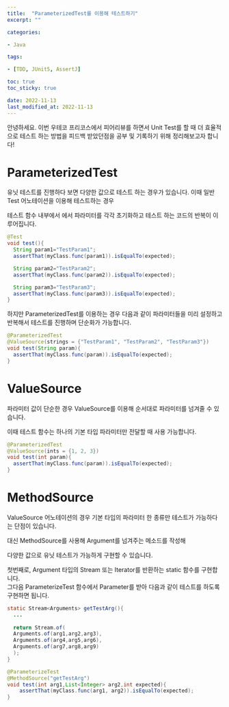 ```yaml
---
title:  "ParameterizedTest를 이용해 테스트하기"
excerpt: ""

categories:

- Java

tags:

- [TDD, JUnit5, AssertJ]

toc: true
toc_sticky: true

date: 2022-11-13
last_modified_at: 2022-11-13
---
```


안녕하세요. 이번 우테코 프리코스에서 피어리뷰를 하면서 Unit Test를 할 때 더 효율적으로 테스트 하는 방법을 피드백 받았던점을 공부 및 기록하기 위해 정리해보고자 합니다!

# ParameterizedTest

유닛 테스트를 진행하다 보면 다양한 값으로 테스트 하는 경우가 있습니다. 이때 일반 Test 어노테이션을 이용해 테스트하는 경우

테스트 함수 내부에서 에서 파라미터를 각각 초기화하고 테스트 하는 코드의 반복이 이루어집니다.

```java
@Test
void test(){
  String param1="TestParam1";
  assertThat(myClass.func(param1)).isEqualTo(expected);

  String param2="TestParam2";
  assertThat(myClass.func(param2)).isEqualTo(expected);

  String param3="TestParam3";
  assertThat(myClass.func(param3)).isEqualTo(expected);
}
```

하지만 ParameterizedTest를 이용하는 경우 다음과 같이 파라미터들을 미리 설정하고 반복해서 테스트를 진행하며 단순화가 가능합니다.

```java
@ParameterizedTest
@ValueSource(strings = {"TestParam1", "TestParam2", "TestParam3"})
void test(String param){
  assertThat(myClass.func(param)).isEqualTo(expected);
}
```

# ValueSource

파라미터 값이 단순한 경우 ValueSource를 이용해 순서대로 파라미터를 넘겨줄 수 있습니다.

이때 테스트 함수는 하나의 기본 타입 파라미터만 전달할 때 사용 가능합니다.

```java
@ParameterizedTest
@ValueSource(ints = {1, 2, 3})
void test(int param){
  assertThat(myClass.func(param)).isEqualTo(expected);
}
```

# MethodSource

ValueSource 어노테이션의 경우 기본 타입의 파라미터 한 종류만 테스트가 가능하다는 단점이 있습니다.

대신 MethodSource를 사용해 Argument를 넘겨주는 메소드를 작성해

다양한 값으로 유닛 테스트가 가능하게 구현할 수 있습니다.

첫번째로, Argument 타입의 Stream 또는 Iterator를 반환하는 static 함수를 구현합니다.  
그다음 ParameterizeTest 함수에서 Parameter를 받아 다음과 같이 테스트를 하도록 구현하면 됩니다.

```java
static Stream<Arguments> getTestArg(){
  ...
  
  return Stream.of(
  Arguments.of(arg1,arg2,arg3),
  Arguments.of(arg4,arg5,arg6),
  Arguments.of(arg7,arg8,arg9)
  );
}

@ParameterizeTest
@MethodSource("getTestArg")
void test(int arg1,List<Integer> arg2,int expected){
    assertThat(myClass.func(arg1, arg2)).isEqualTo(expected);  
}
```